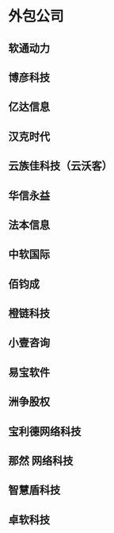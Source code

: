 # 外包公司

## 软通动力

## 博彦科技

## 亿达信息

## 汉克时代

## 云族佳科技（云沃客）

## 华信永益

## 法本信息

## 中软国际


## 佰钧成

## 橙链科技

## 小壹咨询

## 易宝软件

## 洲争股权

## 宝利德网络科技

## 那然 网络科技

## 智慧盾科技

## 卓软科技
